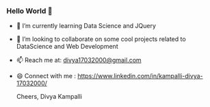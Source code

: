 ### Hello World 👋

- 🌱 I’m currently learning Data Science and JQuery
- 👯 I’m looking to collaborate on some cool projects related to DataScience and Web Development
- 📫 Reach me at: divya17032000@gmail.com
- 😄 Connect with me : https://www.linkedin.com/in/kampalli-divya-17032000/


  Cheers,
  Divya Kampalli

